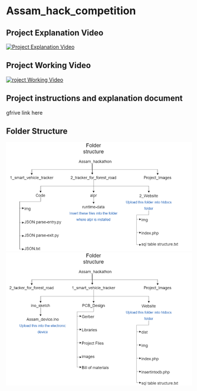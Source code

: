 # Assam_hack_competition

## Project Explanation Video
[![Project Explanation Video](http://img.youtube.com/vi/YOUTUBE_VIDEO_ID_HERE/0.jpg)](http://www.youtube.com/watch?v=YOUTUBE_VIDEO_ID_HERE)

## Project Working Video
[![roject Working Video](http://img.youtube.com/vi/YOUTUBE_VIDEO_ID_HERE/0.jpg)](http://www.youtube.com/watch?v=YOUTUBE_VIDEO_ID_HERE)

## Project instructions and explanation document
gfrive link here

## Folder Structure
![Folder structure 1](Project_Images/folderstruct1.png?raw=true "Folder structure 1")
![Folder structure 2](Project_Images/folderstruct2.png?raw=true "Folder structure 2")


